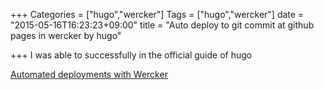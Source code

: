 +++
Categories = ["hugo","wercker"]
Tags = ["hugo","wercker"]
date = "2015-05-16T16:23:23+09:00"
title = "Auto deploy to git commit at github pages in wercker by hugo"

+++
I was able to successfully in the official guide of hugo

[Automated deployments with Wercker](http://gohugo.io/tutorials/automated-deployments/)

